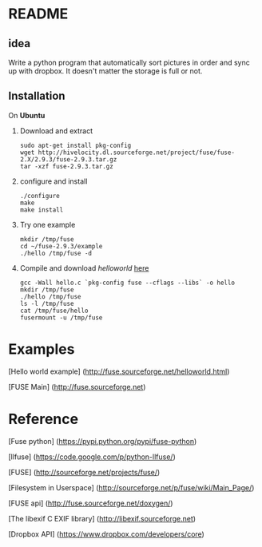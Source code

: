 # README

## idea

Write a python program that automatically sort pictures in order and sync up with
dropbox. It doesn't matter the storage is full or not.

## Installation

On **Ubuntu**
1. Download and extract
    ```
    sudo apt-get install pkg-config
    wget http://hivelocity.dl.sourceforge.net/project/fuse/fuse-2.X/2.9.3/fuse-2.9.3.tar.gz
    tar -xzf fuse-2.9.3.tar.gz
    ```

2. configure and install
    ```
    ./configure
    make
    make install
    ```

3. Try one example
    ```
    mkdir /tmp/fuse
    cd ~/fuse-2.9.3/example
    ./hello /tmp/fuse -d
    ```

4. Compile and download *helloworld* [here](http://fuse.sourceforge.net/helloworld.html)
    ```
    gcc -Wall hello.c `pkg-config fuse --cflags --libs` -o hello
    mkdir /tmp/fuse
    ./hello /tmp/fuse
    ls -l /tmp/fuse
    cat /tmp/fuse/hello
    fusermount -u /tmp/fuse
    ```

# Examples

[Hello world example]
(http://fuse.sourceforge.net/helloworld.html)

[FUSE Main]
(http://fuse.sourceforge.net)

# Reference
[Fuse python]
(https://pypi.python.org/pypi/fuse-python)

[llfuse]
(https://code.google.com/p/python-llfuse/)

[FUSE]
(http://sourceforge.net/projects/fuse/)

[Filesystem in Userspace]
(http://sourceforge.net/p/fuse/wiki/Main_Page/)

[FUSE api]
(http://fuse.sourceforge.net/doxygen/)

[The libexif C EXIF library]
(http://libexif.sourceforge.net)

[Dropbox API]
(https://www.dropbox.com/developers/core)
